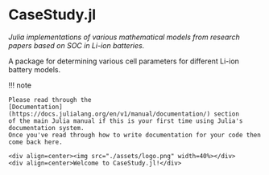 # CaseStudy.jl
*Julia implementations of various mathematical models from research papers based on SOC in Li-ion batteries.*

A package for determining various cell parameters for different Li-ion battery models.

!!! note

    Please read through the
    [Documentation](https://docs.julialang.org/en/v1/manual/documentation/) section
    of the main Julia manual if this is your first time using Julia's documentation system.
    Once you've read through how to write documentation for your code then come back here.

```@raw html
<div align=center><img src="./assets/logo.png" width=40%></div>
<div align=center>Welcome to CaseStudy.jl!</div>
```
